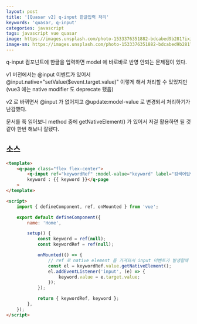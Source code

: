 ```yaml
---
layout: post
title: '[Quasar v2] q-input 한글입력 처리'
keywords: 'quasar, q-input'
categories: javascript
tags: javascript vue quasar
image: https://images.unsplash.com/photo-1533376351882-bdcabed9b281?ixid=MXwxMjA3fDB8MHxwaG90by1wYWdlfHx8fGVufDB8fHw%3D&ixlib=rb-1.2.1&auto=format&fit=crop&w=1650&q=80
image-sm: https://images.unsplash.com/photo-1533376351882-bdcabed9b281?ixid=MXwxMjA3fDB8MHxwaG90by1wYWdlfHx8fGVufDB8fHw%3D&ixlib=rb-1.2.1&auto=format&fit=crop&w=1650&q=80
---
```


q-input 컴포넌트에 한글을 입력하면 model 에 바로바로 반영 안되는 문제점이 있다.

v1 버전에서는 @input 이벤트가 있어서 @input.native="setValue($event.target.value)" 이렇게 해서 처리할 수 있었지만 (vue3 에는 native modifier 도 deprecate 됐음)

v2 로 바뀌면서 @input 가 없어지고 @update:model-value 로 변경되서 처리하기가 난감했다.

문서를 쭉 읽어보니 method 중에 getNativeElement() 가 있어서 저걸 활용하면 될 것 같아 한번 해보니 잘됐다.

## 소스

```html
<template>
    <q-page class="flex flex-center">
        <q-input ref="keywordRef" :model-value="keyword" label="검색어입력" />
        keyword : {{ keyword }}</q-page
    >
</template>

<script>
    import { defineComponent, ref, onMounted } from 'vue';

    export default defineComponent({
        name: 'Home',

        setup() {
            const keyword = ref(null);
            const keywordRef = ref(null);

            onMounted(() => {
                // ref 로 native element 를 가져와서 input 이벤트가 발생할때 model 에 연결된 변수에 값을 저장한다.
                const el = keywordRef.value.getNativeElement();
                el.addEventListener('input', (e) => {
                    keyword.value = e.target.value;
                });
            });

            return { keywordRef, keyword };
        },
    });
</script>
```
